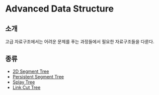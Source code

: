 # Advanced Data Structure

## 소개

고급 자료구조에서는 어려운 문제를 푸는 과정들에서 필요한 자료구조들을 다룬다. 

## 종류

* [2D Segment Tree](./2d-segment-tree.md)
* [Persistent Segment Tree](./persistent-segment-tree.md)
* [Splay Tree](./splay-tree.md)
* [Link Cut Tree](./link-cut-tree.md)

